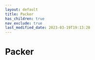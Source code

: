 ```yaml
---
layout: default
title: Packer
has_children: true
nav_exclude: true
last_modified_date: 2023-03-19T19:13:28
---
```


# Packer
